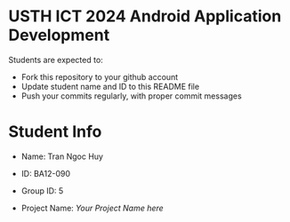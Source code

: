 USTH ICT 2024 Android Application Development
=====================================================

Students are expected to:

* Fork this repository to your github account
* Update student name and ID to this README file
* Push your commits regularly, with proper commit messages

Student Info
=======================

* Name: Tran Ngoc Huy
* ID: BA12-090
* Group ID: 5

* Project Name: *Your Project Name here*
